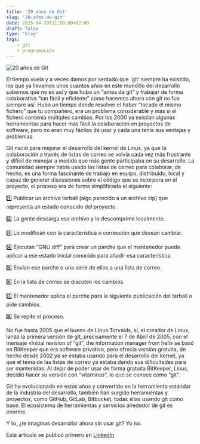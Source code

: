 ```yaml
---
title: '20 años de Git'
slug: '20-años-de-git'
date: 2025-04-20T11:00:00+02:00
draft: false
type: 'blog'
tags: 
    - git
    - programación
---
```


![](/images/blog/20250420-20-años-de-git.jpeg "20 años de Git")

El tiempo vuela y a veces damos por sentado que 'git' siempre ha existido, los que ya llevamos unos cuantos años en este mundillo del desarrollo sabemos que no es así y que hubo un “antes de git” y trabajar de forma colaborativa “tan fácil y eficiente” como hacemos ahora con git no fue siempre así. Hubo un tiempo donde resolver el haber “tocado el mismo fichero” que tu compañero, era un problema considerable y más si el fichero contenía múltiples cambios. Por los 2000 ya existían algunas herramientas para hacer más fácil la colaboración en proyectos de software, pero no eran muy fáciles de usar y cada una tenia sus ventajas y problemas.

Git nació para mejorar el desarrollo del kernel de Linux, ya que la colaboración a través de listas de correo se volvía cada vez más frustrante y difícil de manejar a medida que más gente participaba en su desarrollo. La comunidad siempre había usado las listas de correo para colaborar, de hecho, es una forma fascinante de trabajo en equipo, distribuido, local y capaz de generar discusiones sobre el código que se incorpora en el proyecto, el proceso era de forma simplificada el siguiente:

1️⃣  Publicar un archivo tarball (algo parecido a un archivo zip) que representa un estado conocido del proyecto.

2️⃣  La gente descarga ese archivo y lo descomprime localmente.

3️⃣  Lo modifican con la característica o corrección que desean cambiar.

4️⃣  Ejecutan “GNU diff” para crear un parche que el mantenedor puede aplicar a ese estado inicial conocido para añadir esa característica.

5️⃣  Envían ese parche o una serie de ellos a una lista de correo.

6️⃣  En la lista de correo se discuten los cambios.

7️⃣  El mantenedor aplica el parche para la siguiente publicación del tarball o pide cambios.

8️⃣  Se repite el proceso.

No fue hasta 2005 que el bueno de Linus Torvalds, sí, el creador de Linux, lanzó la primera versión de git, precisamente el 7 de Abril de 2005, con el mensaje «Initial revision of “git”, the information manager from hell» se basó en BitKeeper que era software privativo, pero ofrecía versión gratuita, de hecho desde 2002 ya se estaba usando para el desarrollo del kernel, ya que el tema de las listas de correo ya estaba dando sus dificultades para ser mantenidas. Al dejar de poder usar de forma gratuita BitKeeper, Linus, decidió hacer su versión con “vitaminas”, lo que se conoce como “git”.

Git ha evolucionado en estos años y convertido en la herramienta estándar de la industria del desarrollo, también han surgido herramientas y proyectos, como GitHub, GitLab, Bitbucket, todas ellas usando git como base. El ecosistema de herramientas y servicios alrededor de git es enorme.

Y tu, ¿te imaginas desarrollar ahora sin usar git? Yo no.

Este artículo se publicó primero en [LinkedIn](https://www.linkedin.com/feed/update/urn:li:activity:7319646028423413760/)

